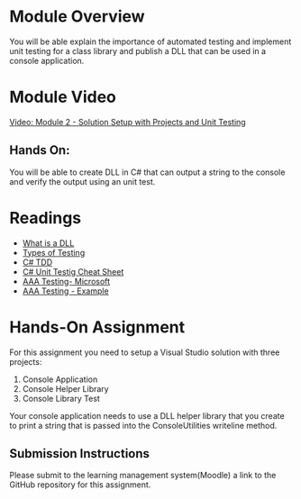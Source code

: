 # Module Overview
You will be able explain the importance of automated testing and implement unit testing for a class library and publish a DLL that can be used in a console application.
# Module Video
[Video: Module 2 - Solution Setup with Projects and Unit Testing](https://youtu.be/WHAnOi0szio)
## Hands On:
You will be able to create DLL in C# that can output a string to the console and verify the output using an unit test.

# Readings
* [What is a DLL](https://support.microsoft.com/en-us/help/815065/what-is-a-dll)
* [Types of Testing](https://www.softwaretestinghelp.com/types-of-software-testing/)
* [C# TDD](https://www.freecodecamp.org/news/tdd-explanation-hands-on-practice-with-c-a0124338be44/)
* [C# Unit Testig Cheat Sheet](https://www.automatetheplanet.com/nunit-cheat-sheet/)
* [AAA Testing- Microsoft](https://docs.microsoft.com/en-us/visualstudio/test/unit-test-basics?view=vs-2019)
* [AAA Testing - Example](https://www.c-sharpcorner.com/UploadFile/dacca2/fundamental-of-unit-testing-understand-aaa-in-unit-testing/)

# Hands-On Assignment
For this assignment you need to setup a Visual Studio solution with three projects:
1. Console Application
2. Console Helper Library
3. Console Library Test

Your console application needs to use a DLL helper library that you create to print a string that is passed into the ConsoleUtilities writeline method.

## Submission Instructions
Please submit to the learning management system(Moodle) a link to the GitHub repository for this assignment.